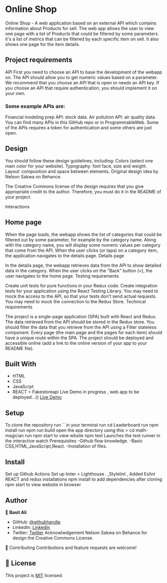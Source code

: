 # Online Shop

Online Shop - A web application based on an external API which contains information about Products for sell. The web app allows the user to view one page with a list of Products that could be filtered by some parameters. it's a list of metrics that can be filtered by each specific item on sell. It also shows one page for the item details.

## Project requirements
API First you need to choose an API to base the development of the webapp on. The API should allow you to get numeric values based on a parameter. We recommend that you choose an API that is open or needs an API key. If you choose an API that require authentication, you should implement it on your own.

### Some example APIs are:

Financial modeling prep API: stock data.
Air pollution API: air quality data.
You can find many APIs in this GitHub repo or in ProgrammableWeb. Some of the APIs requires a token for authentication and some others are just open.

## Design

You should follow these design guidelines, including:
Colors (select one main color for your website).
Typography: font face, size and weight.
Layout: composition and space between elements.
Original design idea by Nelson Sakwa on Behance.

The Creative Commons license of the design requires that you give appropriate credit to the author. Therefore, you must do it in the README of your project.

Interactions

## Home page

When the page loads, the webapp shows the list of categories that could be filtered out by some parameter, for example by the category name.
Along with the category name, you will display some numeric values per category that come from the API.
When the user clicks (or taps) on a category item, the application navigates to the details page.
Details page

In the details page, the webapp retrieves data from the API to show detailed data in the category.
When the user clicks on the "Back" button (<), the user navigates to the home page.
Testing requirements

Create unit tests for pure functions in your Redux code.
Create integration tests for your application using the React Testing Library.
You may need to mock the access to the API, so that your tests don't send actual requests.
You may need to mock the connection to the Redux Store.
Technical requirements

The project is a single-page application (SPA) built with React and Redux.
The data retrieved from the API should be stored in the Redux store.
You should filter the data that you retrieve from the API using a Filter stateless component.
Every page (the main page and the pages for each item) should have a unique route within the SPA.
The project should be deployed and accessible online (add a link to the online version of your app to your README file).
## Built With
- HTML
- CSS
- JavaScrpt
- REACT
= Fakestoreapi
Live Demo in progress , web app to be deployed...()
[Live Demo]('https://basit-online-shopping.netlify.app/')
 ## Setup
To clone the repository run `` in your terminal
run cd Leaderboard
run npm install
run npm run build
open the app directory using this > cd math-magician
run npm start to view wbsite
npm test Launches the test runner in the interactive watch
Prerequisites
-Github flow knowledge. -Basic CSS,HTML,JavaScript,React. -Installation of files.

## Install
Set up Github Actions
Set up linter > Lighthouse . ,Stylelint ,
Added Eslint
REACT and redux installations
npm install to add dependencies after cloning
npm start to view website in browser

## Author
👤 **Basit Ali**

- GitHub: [@githubhandle](https://github.com/basitali111)
- LinkedIn: [LinkedIn](https://www.linkedin.com/in/basit-ali-3961141b3/)
- Twitter: [Twitter](https://twitter.com/BasitAl35031734)
Acknowlwdgement
Nelson Sakwa on Behance for design the Creative Commons License.

🤝 Contributing
Contributions and feature requests are welcome!

## 📝 License

This project is [MIT](./MIT.md) licensed.